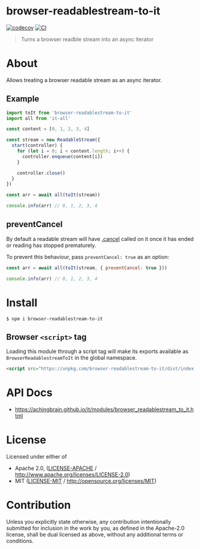 # browser-readablestream-to-it

[![codecov](https://img.shields.io/codecov/c/github/achingbrain/it.svg?style=flat-square)](https://codecov.io/gh/achingbrain/it)
[![CI](https://img.shields.io/github/actions/workflow/status/achingbrain/it/js-test-and-release.yml?branch=main\&style=flat-square)](https://github.com/achingbrain/it/actions/workflows/js-test-and-release.yml?query=branch%3Amain)

> Turns a browser readble stream into an async iterator

# About

<!--

!IMPORTANT!

Everything in this README between "# About" and "# Install" is automatically
generated and will be overwritten the next time the doc generator is run.

To make changes to this section, please update the @packageDocumentation section
of src/index.js or src/index.ts

To experiment with formatting, please run "npm run docs" from the root of this
repo and examine the changes made.

-->

Allows treating a browser readable stream as an async iterator.

## Example

```javascript
import toIt from 'browser-readablestream-to-it'
import all from 'it-all'

const content = [0, 1, 2, 3, 4]

const stream = new ReadableStream({
  start(controller) {
    for (let i = 0; i < content.length; i++) {
      controller.enqueue(content[i])
    }

    controller.close()
  }
})

const arr = await all(toIt(stream))

console.info(arr) // 0, 1, 2, 3, 4
```

## preventCancel

By default a readable stream will have [.cancel](https://developer.mozilla.org/en-US/docs/Web/API/ReadableStream/cancel) called on it once it has ended or
reading has stopped prematurely.

To prevent this behaviour, pass `preventCancel: true` as an option:

```javascript
const arr = await all(toIt(stream, { preventCancel: true }))

console.info(arr) // 0, 1, 2, 3, 4
```

# Install

```console
$ npm i browser-readablestream-to-it
```

## Browser `<script>` tag

Loading this module through a script tag will make its exports available as `BrowserReadablestreamToIt` in the global namespace.

```html
<script src="https://unpkg.com/browser-readablestream-to-it/dist/index.min.js"></script>
```

# API Docs

- <https://achingbrain.github.io/it/modules/browser_readablestream_to_it.html>

# License

Licensed under either of

- Apache 2.0, ([LICENSE-APACHE](https://github.com/achingbrain/it/blob/main/packages/browser-readablestream-to-it/LICENSE-APACHE) / <http://www.apache.org/licenses/LICENSE-2.0>)
- MIT ([LICENSE-MIT](https://github.com/achingbrain/it/blob/main/packages/browser-readablestream-to-it/LICENSE-MIT) / <http://opensource.org/licenses/MIT>)

# Contribution

Unless you explicitly state otherwise, any contribution intentionally submitted for inclusion in the work by you, as defined in the Apache-2.0 license, shall be dual licensed as above, without any additional terms or conditions.
